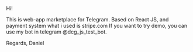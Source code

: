 Hi!

This is web-app marketplace for Telegram.
Based on React JS, and payment system what i used is stripe.com
If you want to try demo, you can use my bot in telegram @dcg_js_test_bot.

Regards,
Daniel
